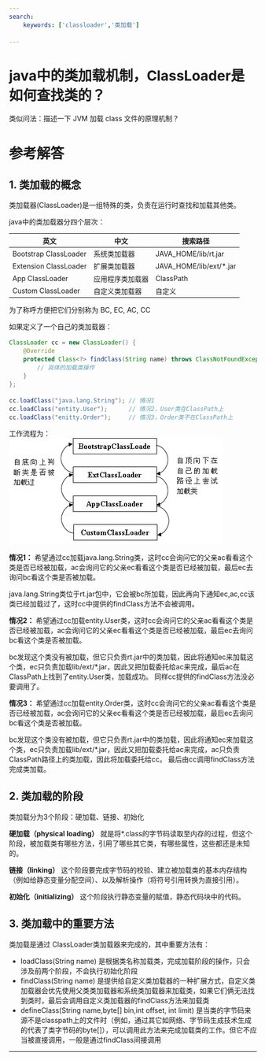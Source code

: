 ```yaml
---
search:
    keywords: ['classloader','类加载']

---
```



# java中的类加载机制，ClassLoader是如何查找类的？

类似问法：描述一下 JVM 加载 class 文件的原理机制？

# 参考解答

## 1. 类加载的概念
类加载器(ClassLoader)是一组特殊的类，负责在运行时查找和加载其他类。

java中的类加载器分四个层次：

|英文|中文|搜索路径|
|-|-|-|
|Bootstrap ClassLoader|系统类加载器|JAVA_HOME/lib/rt.jar|
|Extension ClassLoader|扩展类加载器|JAVA_HOME/lib/ext/*.jar|
|App ClassLoader|应用程序类加载器|ClassPath|
|Custom ClassLoader|自定义类加载器|自定义|


为了称呼方便把它们分别称为 BC, EC, AC, CC

如果定义了一个自己的类加载器：
```java
ClassLoader cc = new ClassLoader() {
	@Override
	protected Class<?> findClass(String name) throws ClassNotFoundException {
		// 具体的加载类操作
	}
};

cc.loadClass("java.lang.String"); // 情况1
cc.loadClass("entity.User");      // 情况2，User类在ClassPath上
cc.loadClass("enitty.Order");     // 情况3，Order类不在ClassPath上
```

工作流程为：
![](/assets/image002.png)

**情况1：**
希望通过cc加载java.lang.String类，这时cc会询问它的父亲ac看看这个类是否已经被加载，ac会询问它的父亲ec看看这个类是否已经被加载，最后ec去询问bc看这个类是否被加载。

java.lang.String类位于rt.jar包中，它会被bc所加载，因此再向下通知ec,ac,cc该类已经加载过了，这时cc中提供的findClass方法不会被调用。

**情况2：**
希望通过cc加载entity.User类，这时cc会询问它的父亲ac看看这个类是否已经被加载，ac会询问它的父亲ec看看这个类是否已经被加载，最后ec去询问bc看这个类是否被加载。

bc发现这个类没有被加载，但它只负责rt.jar中的类加载，因此将通知ec来加载这个类，ec只负责加载lib/ext/*.jar，因此又把加载委托给ac来完成，最后ac在ClassPath上找到了entity.User类，加载成功。 同样cc提供的findClass方法没必要调用了。

**情况3：**
希望通过cc加载entity.Order类，这时cc会询问它的父亲ac看看这个类是否已经被加载，ac会询问它的父亲ec看看这个类是否已经被加载，最后ec去询问bc看这个类是否被加载。

bc发现这个类没有被加载，但它只负责rt.jar中的类加载，因此将通知ec来加载这个类，ec只负责加载lib/ext/*.jar，因此又把加载委托给ac来完成，ac只负责ClassPath路径上的类加载，因此将加载委托给cc。 最后由cc调用findClass方法完成类加载。


## 2. 类加载的阶段
类加载分为3个阶段：硬加载、链接、初始化

**硬加载（physical loading）**
就是将*.class的字节码读取至内存的过程，但这个阶段，被加载类有哪些方法，引用了哪些其它类，有哪些属性，这些都还是未知的。

**链接（linking）**
这个阶段要完成字节码的校验、建立被加载类的基本内存结构（例如给静态变量分配空间）、以及解析操作（将符号引用转换为直接引用）。

**初始化（initializing）**
这个阶段执行静态变量的赋值，静态代码块中的代码。

## 3. 类加载中的重要方法
类加载是通过 ClassLoader类加载器来完成的，其中重要方法有：
* loadClass(String name) 是根据类名称加载类，完成加载阶段的操作，只会涉及前两个阶段，不会执行初始化阶段
* findClass(String name) 是提供给自定义类加载器的一种扩展方式，自定义类加载器会优先使用父类类加载器和系统类加载器来加载类，如果它们俩无法找到类时，最后会调用自定义类加载器的findClass方法来加载类
* defineClass(String name,byte[] bin,int offset, int limit) 是当类的字节码来源不是classpath上的文件时（例如，通过其它如网络、字节码生成技术生成的代表了类字节码的byte[]），可以调用此方法来完成加载类的工作。但它不应当被直接调用，一般是通过findClass间接调用

---